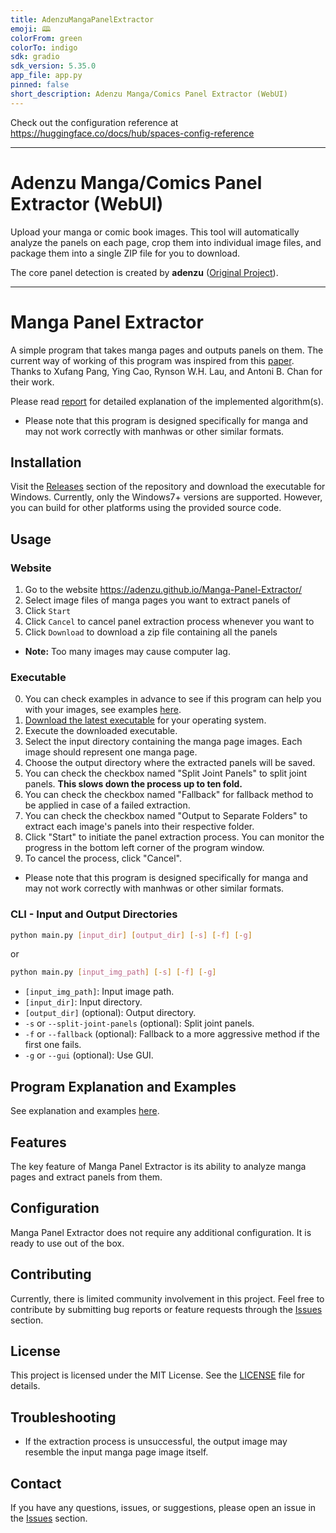 ```yaml
---
title: AdenzuMangaPanelExtractor
emoji: 🕮
colorFrom: green
colorTo: indigo
sdk: gradio
sdk_version: 5.35.0
app_file: app.py
pinned: false
short_description: Adenzu Manga/Comics Panel Extractor (WebUI)
---
```


Check out the configuration reference at https://huggingface.co/docs/hub/spaces-config-reference

___

# Adenzu Manga/Comics Panel Extractor (WebUI)  

Upload your manga or comic book images. This tool will automatically analyze the panels on each page,
crop them into individual image files, and package them into a single ZIP file for you to download.
 
The core panel detection is created by **adenzu** ([Original Project](https://github.com/adenzu/Manga-Panel-Extractor)).

___

# Manga Panel Extractor

A simple program that takes manga pages and outputs panels on them. The current way of working of this program was inspired from this [paper](related-paper.pdf). Thanks to Xufang Pang, Ying Cao, Rynson W.H. Lau, and Antoni B. Chan for their work.

Please read [report](reports/internal/report.pdf) for detailed explanation of the implemented algorithm(s).

- Please note that this program is designed specifically for manga and may not work correctly with manhwas or other similar formats.

## Installation

Visit the [Releases](https://github.com/adenzu/Manga-Panel-Extractor/releases) section of the repository and download the executable for Windows. Currently, only the Windows7+ versions are supported. However, you can build for other platforms using the provided source code.

## Usage

### Website
1. Go to the website https://adenzu.github.io/Manga-Panel-Extractor/
2. Select image files of manga pages you want to extract panels of
3. Click `Start`
4. Click `Cancel` to cancel panel extraction process whenever you want to
5. Click `Download` to download a zip file containing all the panels

- **Note:** Too many images may cause computer lag.

### Executable

0. You can check examples in advance to see if this program can help you with your images, see examples [here](tests/data/test_performance/README.md#what-it-does).
1. [Download the latest executable](https://github.com/adenzu/Manga-Panel-Extractor/releases/latest) for your operating system.
2. Execute the downloaded executable.
3. Select the input directory containing the manga page images. Each image should represent one manga page.
4. Choose the output directory where the extracted panels will be saved.
5. You can check the checkbox named "Split Joint Panels" to split joint panels. **This slows down the process up to ten fold.**
6. You can check the checkbox named "Fallback" for fallback method to be applied in case of a failed extraction.
7. You can check the checkbox named "Output to Separate Folders" to extract each image's panels into their respective folder.
8. Click "Start" to initiate the panel extraction process. You can monitor the progress in the bottom left corner of the program window.
9. To cancel the process, click "Cancel".

- Please note that this program is designed specifically for manga and may not work correctly with manhwas or other similar formats.

### CLI - Input and Output Directories

```bash
python main.py [input_dir] [output_dir] [-s] [-f] [-g]
```

or

```bash
python main.py [input_img_path] [-s] [-f] [-g]
```

- `[input_img_path]`: Input image path.
- `[input_dir]`: Input directory.
- `[output_dir]` (optional): Output directory.
- `-s` or `--split-joint-panels` (optional): Split joint panels.
- `-f` or `--fallback` (optional): Fallback to a more aggressive method if the first one fails.
- `-g` or `--gui` (optional): Use GUI.

## Program Explanation and Examples

See explanation and examples [here](tests/data/test_performance/README.md).

## Features

The key feature of Manga Panel Extractor is its ability to analyze manga pages and extract panels from them.

## Configuration

Manga Panel Extractor does not require any additional configuration. It is ready to use out of the box.

## Contributing

Currently, there is limited community involvement in this project. Feel free to contribute by submitting bug reports or feature requests through the [Issues](https://github.com/adenzu/Manga-Panel-Extractor/issues) section.

## License

This project is licensed under the MIT License. See the [LICENSE](LICENSE) file for details.

## Troubleshooting

- If the extraction process is unsuccessful, the output image may resemble the input manga page image itself.

## Contact

If you have any questions, issues, or suggestions, please open an issue in the [Issues](https://github.com/adenzu/Manga-Panel-Extractor/issues) section.
